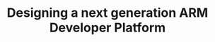 ---
categories:
- bkk19
description: 'There has been a lot of discussion in the ARM community on twitter for
  a NUC like platform for ARM. A group of us have been collecting requirements and
  want to have a discussion with the community at large on what we want ideally see
  in a new platform, ADUC: The Arm Developer Unit of Computing. Were gathering resources
  and working with industry partners to try and build something to show the world
  that we need something between a Raspberry Pi and a Server that is somewhat easily
  available, and a finished product. Join us to hear what we have found, and provide
  your feedback for what you would want to see in such a product. We wont solve everyones
  problems, but were hoping to get something that can be an excellent first step.'
future_image:
  featured: 'true'
  path: /assets/images/featured-images/bkk19/BKK19-302.png
session_attendee_num: '15'
session_id: BKK19-302
session_room: 'Keynote Room (World Ballroom BC) '
session_slot:
  end_time: '2019-04-03 09:25:00'
  start_time: '2019-04-03 09:00:00'
session_speakers:
- speaker_bio: Carl has been a veteran of the hosting industry for many years and
    an avid supporter of alternative architectures to x86
  speaker_company: ''
  speaker_image: /assets/images/speakers/bkk19/carl-perry.jpg
  speaker_location: ''
  speaker_name: Carl Perry
  speaker_position: Developer Outreach at Packet.com
  speaker_username: carl148
- speaker_bio: TBD
  speaker_company: ''
  speaker_image: /assets/images/speakers/placeholder.jpg
  speaker_location: ''
  speaker_name: David Tischler
  speaker_position: TBD
  speaker_username: david_tischler.1z6gch1s
- speaker_bio: Ed is an Internet veteran with over 30 years experience.<br /><br />He
    has extensive experience with networks at all levels - physical, logical, technical,
    social, political, and financial. He is a graduate of the University of Michigan,
    and an alumnus of Cisco Systems and Arbor Networks.<br /><br />At Packet, Ed leads
    outreach to a wide variety of software ecosystems, from open source to the Enterprise.
    His main project is WorksOnARM, which helps to bring cloud native and data center
    software to ARMv8 servers.<br /><br />When hes not opening issues on Github, Ed
    can be found on the amateur radio bands as W8EMV, tinkering with a pile of Raspberry
    Pis, or coworking at Ann Arbors Workantile.
  speaker_company: Packet
  speaker_image: /assets/images/speakers/bkk19/ed-vielmetti.jpg
  speaker_location: Ann Arbor, MI
  speaker_name: Ed Vielmetti
  speaker_position: Special Projects Director
  speaker_username: ed309
- speaker_bio: Open source software and hardware enthusiast. Currently working at
    96Boards, Linaro as a full-time Maker.
  speaker_company: Linaro
  speaker_image: /assets/images/speakers/bkk19/sahaj-sarup.jpg
  speaker_location: India
  speaker_name: Sahaj Sarup
  speaker_position: Applications Engineer, 96Boards
  speaker_username: sahaj.sarup
session_track: Arm on Arm
tag: session
tags:
- Boot Architecture
- 96Boards
- Tools
- Networking
- Linux Kernel
- IoT Fog/Gateway/Edge Computing
- Testing
- Open Source Development
- Multimedia
title: Designing a next generation ARM Developer Platform
---